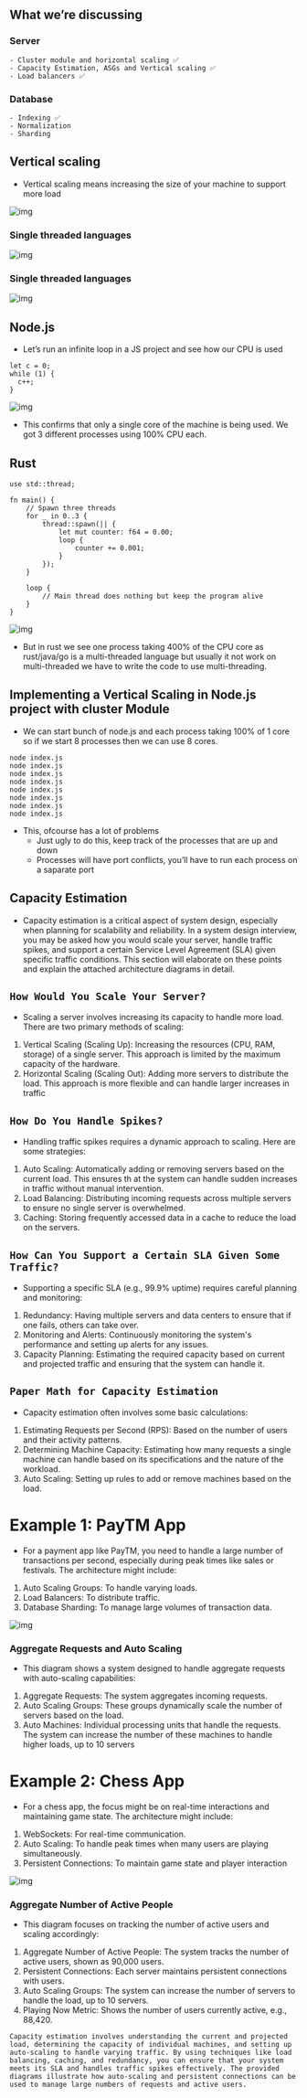 ## What we’re discussing

### Server

    - Cluster module and horizontal scaling ✅
    - Capacity Estimation, ASGs and Vertical scaling ✅
    - Load balancers ✅

### Database

    - Indexing ✅
    - Normalization
    - Sharding

## Vertical scaling

- Vertical scaling means increasing the size of your machine to support more load

![img](./images/five.webp)

### Single threaded languages

![img](./images/one.webp)

###

### Single threaded languages

![img](./images/two.webp)

## Node.js

- Let’s run an infinite loop in a JS project and see how our CPU is used

```
let c = 0;
while (1) {
  c++;
}
```

![img](./images/three.webp)

- This confirms that only a single core of the machine is being used. We got 3 different processes using 100% CPU each.

## Rust

```
use std::thread;

fn main() {
    // Spawn three threads
    for _ in 0..3 {
        thread::spawn(|| {
            let mut counter: f64 = 0.00;
            loop {
                counter += 0.001;
            }
        });
    }

    loop {
        // Main thread does nothing but keep the program alive
    }
}
```

![img](./images/four.webp)

- But in rust we see one process taking 400% of the CPU core as rust/java/go is a multi-threaded language but usually it not work on multi-threaded we have to write the code to use multi-threading.

## Implementing a Vertical Scaling in Node.js project with cluster Module

- We can start bunch of node.js and each process taking 100% of 1 core so if we start 8 processes then we can use 8 cores.

```
node index.js
node index.js
node index.js
node index.js
node index.js
node index.js
node index.js
node index.js
```

- This, ofcourse has a lot of problems
  - Just ugly to do this, keep track of the processes that are up and down
  - Processes will have port conflicts, you’ll have to run each process on a saparate port

## Capacity Estimation

- Capacity estimation is a critical aspect of system design, especially when planning for scalability and reliability. In a system design interview, you may be asked how you would scale your server, handle traffic spikes, and support a certain Service Level Agreement (SLA) given specific traffic conditions. This section will elaborate on these points and explain the attached architecture diagrams in detail.

## `How Would You Scale Your Server?`

- Scaling a server involves increasing its capacity to handle more load. There are two primary methods of scaling:

1. Vertical Scaling (Scaling Up): Increasing the resources (CPU, RAM, storage) of a single server. This approach is limited by the maximum capacity of the hardware.
2. Horizontal Scaling (Scaling Out): Adding more servers to distribute the load. This approach is more flexible and can handle larger increases in traffic

## `How Do You Handle Spikes?`

- Handling traffic spikes requires a dynamic approach to scaling. Here are some strategies:

1. Auto Scaling: Automatically adding or removing servers based on the current load. This ensures th at the system can handle sudden increases in traffic without manual intervention.
2. Load Balancing: Distributing incoming requests across multiple servers to ensure no single server is overwhelmed.
3. Caching: Storing frequently accessed data in a cache to reduce the load on the servers.

## `How Can You Support a Certain SLA Given Some Traffic?`

- Supporting a specific SLA (e.g., 99.9% uptime) requires careful planning and monitoring:

1. Redundancy: Having multiple servers and data centers to ensure that if one fails, others can take over.
2. Monitoring and Alerts: Continuously monitoring the system's performance and setting up alerts for any issues.
3. Capacity Planning: Estimating the required capacity based on current and projected traffic and ensuring that the system can handle it.

## `Paper Math for Capacity Estimation`

- Capacity estimation often involves some basic calculations:

1. Estimating Requests per Second (RPS): Based on the number of users and their activity patterns.
2. Determining Machine Capacity: Estimating how many requests a single machine can handle based on its specifications and the nature of the workload.
3. Auto Scaling: Setting up rules to add or remove machines based on the load.

# Example 1: PayTM App

- For a payment app like PayTM, you need to handle a large number of transactions per second, especially during peak times like sales or festivals. The architecture might include:

1. Auto Scaling Groups: To handle varying loads.
2. Load Balancers: To distribute traffic.
3. Database Sharding: To manage large volumes of transaction data.

![img](./images/six.webp)

### Aggregate Requests and Auto Scaling

- This diagram shows a system designed to handle aggregate requests with auto-scaling capabilities:

1. Aggregate Requests: The system aggregates incoming requests.
2. Auto Scaling Groups: These groups dynamically scale the number of servers based on the load.
3. Auto Machines: Individual processing units that handle the requests. The system can increase the number of these machines to handle higher loads, up to 10 servers

# Example 2: Chess App

- For a chess app, the focus might be on real-time interactions and maintaining game state. The architecture might include:

1. WebSockets: For real-time communication.
2. Auto Scaling: To handle peak times when many users are playing simultaneously.
3. Persistent Connections: To maintain game state and player interaction

![img](./images/seven.webp)

### Aggregate Number of Active People

- This diagram focuses on tracking the number of active users and scaling accordingly:

1. Aggregate Number of Active People: The system tracks the number of active users, shown as 90,000 users.
2. Persistent Connections: Each server maintains persistent connections with users.
3. Auto Scaling Groups: The system can increase the number of servers to handle the load, up to 10 servers.
4. Playing Now Metric: Shows the number of users currently active, e.g., 88,420.

`Capacity estimation involves understanding the current and projected load, determining the capacity of individual machines, and setting up auto-scaling to handle varying traffic. By using techniques like load balancing, caching, and redundancy, you can ensure that your system meets its SLA and handles traffic spikes effectively. The provided diagrams illustrate how auto-scaling and persistent connections can be used to manage large numbers of requests and active users.`
